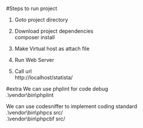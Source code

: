 #Steps to run project

1. Goto project directory

2. Download project dependencies <br>
composer install

3. Make Virtual host as attach file

3. Run Web Server <br>
 
4. Call url <br>
http://localhost/statista/
 
#extra
We can use phplint for code debug <br>
.\vendor\bin\phplint

We can use codesniffer to implement coding standard <br>
.\vendor\bin\phpcs src/ <br>
.\vendor\bin\phpcbf src/




